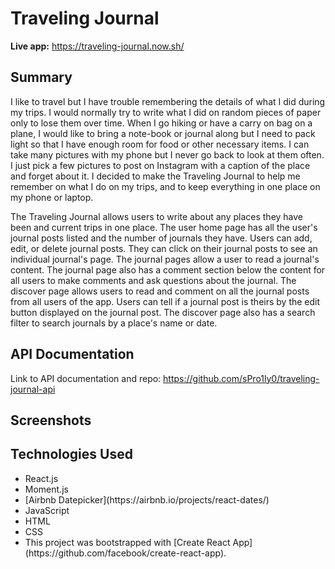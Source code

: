 # Traveling Journal

**Live app:** https://traveling-journal.now.sh/

## Summary

I like to travel but I have trouble remembering the details of what I did during my trips. I would normally try to write what I did on random pieces of paper only to lose them over time. When I go hiking or have a carry on bag on a plane, I would like to bring a note-book or journal along but I need to pack light so that I have enough room for food or other necessary items. I can take many pictures with my phone but I never go back to look at them often. I just pick a few pictures to post on Instagram with a caption of the place and forget about it. I decided to make the Traveling Journal to help me remember on what I do on my trips, and to keep everything in one place on my phone or laptop.

The Traveling Journal allows users to write about any places they have been and current trips in one place. The user home page has all the user's journal posts listed and the number of journals they have. Users can add, edit, or delete journal posts. They can click on their journal posts to see an individual journal's page. The journal pages allow a user to read a journal's content. The journal page also has a comment section below the content for all users to make comments and ask questions about the journal. The discover page allows users to read and comment on all the journal posts from all users of the app. Users can tell if a journal post is theirs by the edit button displayed on the journal post. The discover page also has a search filter to search journals by a place's name or date.

## API Documentation

Link to API documentation and repo: https://github.com/sPro1ly0/traveling-journal-api

## Screenshots

## Technologies Used

<ul>
  <li>React.js</li>
  <li>Moment.js</li>
  <li>[Airbnb Datepicker](https://airbnb.io/projects/react-dates/)</li>
  <li>JavaScript</li>
  <li>HTML</li>
  <li>CSS</li>
  <li>This project was bootstrapped with [Create React App](https://github.com/facebook/create-react-app).</li>
</ul>



